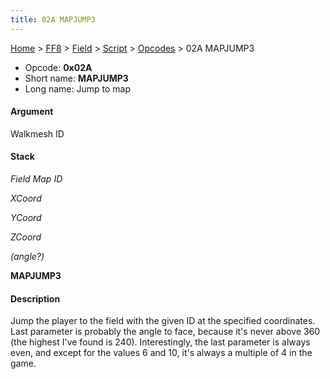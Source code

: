 ```yaml
---
title: 02A MAPJUMP3
---
```


[Home](../../../../Main%20Page.md) > [FF8](../../../../FF8.md) > [Field](../../../Field.md) > [Script](../../Script.md) > [Opcodes](../Opcodes.md) > 02A MAPJUMP3

-   Opcode: **0x02A**
-   Short name: **MAPJUMP3**
-   Long name: Jump to map

#### Argument

Walkmesh ID

#### Stack

  
*Field Map ID*

*XCoord*

*YCoord*

*ZCoord*

*(angle?)*

**MAPJUMP3**

#### Description

Jump the player to the field with the given ID at the specified
coordinates. Last parameter is probably the angle to face, because it's
never above 360 (the highest I've found is 240). Interestingly, the last
parameter is always even, and except for the values 6 and 10, it's
always a multiple of 4 in the game.
